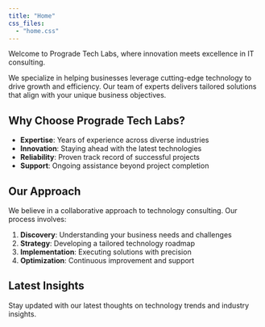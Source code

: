 ```yaml
---
title: "Home"
css_files:
  - "home.css"
---
```


Welcome to Prograde Tech Labs, where innovation meets excellence in IT consulting.

We specialize in helping businesses leverage cutting-edge technology to drive growth and efficiency. Our team of experts delivers tailored solutions that align with your unique business objectives.

## Why Choose Prograde Tech Labs?

- **Expertise**: Years of experience across diverse industries
- **Innovation**: Staying ahead with the latest technologies
- **Reliability**: Proven track record of successful projects
- **Support**: Ongoing assistance beyond project completion

## Our Approach

We believe in a collaborative approach to technology consulting. Our process involves:

1. **Discovery**: Understanding your business needs and challenges
2. **Strategy**: Developing a tailored technology roadmap
3. **Implementation**: Executing solutions with precision
4. **Optimization**: Continuous improvement and support

## Latest Insights

Stay updated with our latest thoughts on technology trends and industry insights.